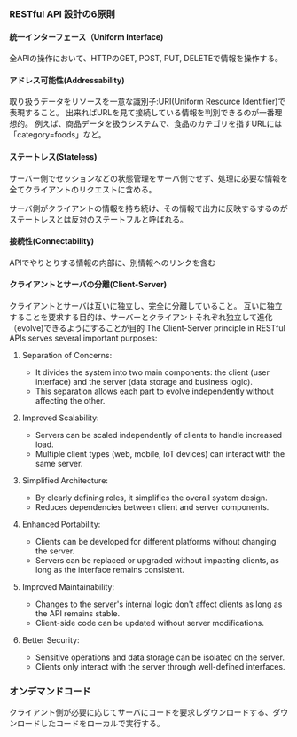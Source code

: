 ### RESTful API 設計の6原則

#### 統一インターフェース（Uniform Interface)
全APIの操作において、HTTPのGET, POST, PUT, DELETEで情報を操作する。

#### アドレス可能性(Addressability)
取り扱うデータをリソースを一意な識別子:URI(Uniform Resource Identifier)で表現すること。
出来ればURLを見て接続している情報を判別できるのが一番理想的。
例えば、商品データを扱うシステムで、食品のカテゴリを指すURLには「category=foods」など。

#### ステートレス(Stateless)
サーバー側でセッションなどの状態管理をサーバ側でせず、処理に必要な情報を全てクライアントのリクエストに含める。

サーバ側がクライアントの情報を持ち続け、その情報で出力に反映するするのがステートレスとは反対のステートフルと呼ばれる。
#### 接続性(Connectability)
APIでやりとりする情報の内部に、別情報へのリンクを含む

#### クライアントとサーバの分離(Client-Server)
クライアントとサーバは互いに独立し、完全に分離していること。
互いに独立することを要求する目的は、サーバーとクライアントそれぞれ独立して進化（evolve)できるようにすることが目的
The Client-Server principle in RESTful APIs serves several important purposes:

1. Separation of Concerns: 
   - It divides the system into two main components: the client (user interface) and the server (data storage and business logic).
   - This separation allows each part to evolve independently without affecting the other.

2. Improved Scalability:
   - Servers can be scaled independently of clients to handle increased load.
   - Multiple client types (web, mobile, IoT devices) can interact with the same server.

3. Simplified Architecture:
   - By clearly defining roles, it simplifies the overall system design.
   - Reduces dependencies between client and server components.

4. Enhanced Portability:
   - Clients can be developed for different platforms without changing the server.
   - Servers can be replaced or upgraded without impacting clients, as long as the interface remains consistent.

5. Improved Maintainability:
   - Changes to the server's internal logic don't affect clients as long as the API remains stable.
   - Client-side code can be updated without server modifications.

6. Better Security:
   - Sensitive operations and data storage can be isolated on the server.
   - Clients only interact with the server through well-defined interfaces.

### オンデマンドコード
クライアント側が必要に応じてサーバにコードを要求しダウンロードする、ダウンロードしたコードをローカルで実行する。


